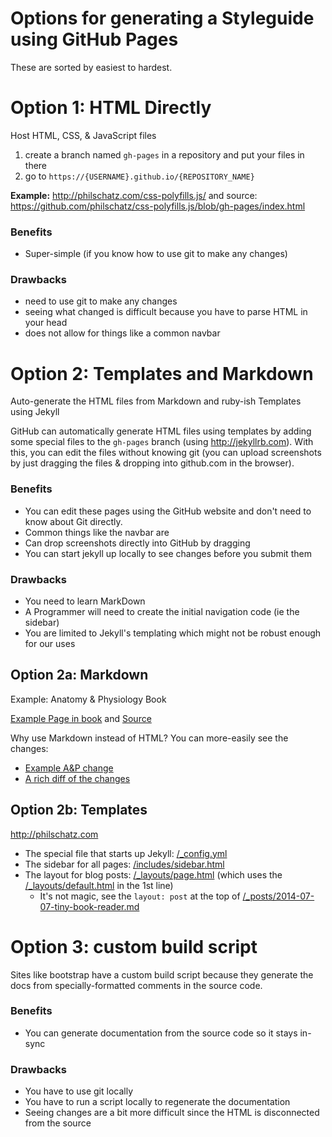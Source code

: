 # Options for generating a Styleguide using GitHub Pages

These are sorted by easiest to hardest.


# Option 1: HTML Directly

Host HTML, CSS, & JavaScript files

1. create a branch named `gh-pages` in a repository and put your files in there
2. go to `https://{USERNAME}.github.io/{REPOSITORY_NAME}`

**Example:** http://philschatz.com/css-polyfills.js/ and source: https://github.com/philschatz/css-polyfills.js/blob/gh-pages/index.html


### Benefits

- Super-simple (if you know how to use git to make any changes)

### Drawbacks

- need to use git to make any changes
- seeing what changed is difficult because you have to parse HTML in your head
- does not allow for things like a common navbar


# Option 2: Templates and Markdown

Auto-generate the HTML files from Markdown and ruby-ish Templates using Jekyll

GitHub can automatically generate HTML files using templates by adding some special files to the `gh-pages` branch (using http://jekyllrb.com). With this, you can edit the files without knowing git (you can upload screenshots by just dragging the files & dropping into github.com in the browser).

### Benefits

- You can edit these pages using the GitHub website and don't need to know about Git directly.
- Common things like the navbar are 
- Can drop screenshots directly into GitHub by dragging
- You can start jekyll up locally to see changes before you submit them

### Drawbacks

- You need to learn MarkDown
- A Programmer will need to create the initial navigation code (ie the sidebar)
- You are limited to Jekyll's templating which might not be robust enough for our uses


## Option 2a: Markdown

Example: Anatomy & Physiology Book

[Example Page in book](http://philschatz.com/anatomy-book/contents/m45989.html) and [Source]( https://github.com/philschatz/anatomy-book/blob/gh-pages/contents/m45989.md)

Why use Markdown instead of HTML? You can more-easily see the changes:

- [Example A&P change](https://github.com/philschatz/anatomy-book/commit/554458993b319bf1191a35725cf0d5e7e6140800)
- [A rich diff of the changes](https://github.com/philschatz/anatomy-book/commit/554458993b319bf1191a35725cf0d5e7e6140800?short_path=84520b1#diff-84520b12cc96634b77ad9b7ea179c860)


## Option 2b: Templates

http://philschatz.com

- The special file that starts up Jekyll: [/_config.yml](https://github.com/philschatz/philschatz.github.io/blob/master/_config.yml)
- The sidebar for all pages: [/includes/sidebar.html](https://github.com/philschatz/philschatz.github.io/blob/master/_includes/sidebar.html)
- The layout for blog posts: [/_layouts/page.html](https://github.com/philschatz/philschatz.github.io/blob/master/_layouts/page.html) (which uses the [/_layouts/default.html](https://github.com/philschatz/philschatz.github.io/blob/master/_layouts/default.html) in the 1st line)
  - It's not magic, see the `layout: post` at the top of [/_posts/2014-07-07-tiny-book-reader.md](https://github.com/philschatz/philschatz.github.io/blob/master/_posts/2014-07-07-tiny-book-reader.md)


# Option 3: custom build script

Sites like bootstrap have a custom build script because they generate the docs from specially-formatted comments in the source code.

### Benefits

- You can generate documentation from the source code so it stays in-sync

### Drawbacks

- You have to use git locally
- You have to run a script locally to regenerate the documentation
- Seeing changes are a bit more difficult since the HTML is disconnected from the source
